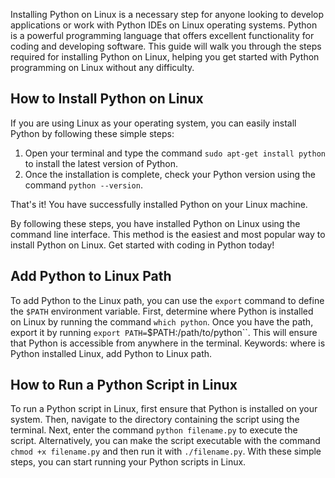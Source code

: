 Installing Python on Linux is a necessary step for anyone looking to develop applications or work with Python IDEs on Linux operating systems. Python is a powerful programming language that offers excellent functionality for coding and developing software. This guide will walk you through the steps required for installing Python on Linux, helping you get started with Python programming on Linux without any difficulty.  
  
## How to Install Python on Linux  

If you are using Linux as your operating system, you can easily install Python by following these simple steps:

1. Open your terminal and type the command `sudo apt-get install python` to install the latest version of Python.
2. Once the installation is complete, check your Python version using the command `python --version`.

That's it! You have successfully installed Python on your Linux machine.

By following these steps, you have installed Python on Linux using the command line interface. This method is the easiest and most popular way to install Python on Linux. Get started with coding in Python today!  
  
## Add Python to Linux Path   

To add Python to the Linux path, you can use the `export` command to define the `$PATH` environment variable. First, determine where Python is installed on Linux by running the command `which python`. Once you have the path, export it by running `export PATH=`$PATH:/path/to/python``. This will ensure that Python is accessible from anywhere in the terminal. Keywords: where is Python installed Linux, add Python to Linux path.  
  
## How to Run a Python Script in Linux  

To run a Python script in Linux, first ensure that Python is installed on your system. Then, navigate to the directory containing the script using the terminal. Next, enter the command `python filename.py` to execute the script. Alternatively, you can make the script executable with the command `chmod +x filename.py` and then run it with `./filename.py`. With these simple steps, you can start running your Python scripts in Linux.  
